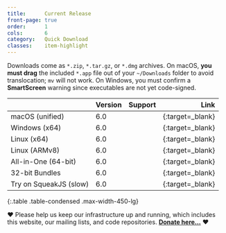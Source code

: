 ```yaml
---
title:      Current Release
front-page: true
order:      1
cols:       6
category:   Quick Download
classes:    item-highlight
---
```

Downloads come as `*.zip`, `*.tar.gz`, or `*.dmg` archives.
On macOS, **you must drag** the included `*.app` file out of your `~/Downloads` folder to avoid translocation; `mv` will not work.
On Windows, you must confirm a **SmartScreen** warning since executables are not yet code-signed.

|            | Version   | Support   | Link   |
| ---------- |:--------- |:--------- | ------:|
| macOS (unified)         | 6.0 | <i class="fa fa-apple"></i>   | [<i class="fa fa-download"></i>][mac]{:target=_blank} |
| Windows (x64)       | 6.0 | <i class="fa fa-windows"></i> | [<i class="fa fa-download"></i>][win]{:target=_blank} |
| Linux (x64)         | 6.0 | <i class="fa fa-linux"></i>   | [<i class="fa fa-download"></i>][lin]{:target=_blank} |
| Linux (ARMv8)       | 6.0 | <i class="fa fa-linux"></i>   | [<i class="fa fa-download"></i>][arm]{:target=_blank} |
| All-in-One (64-bit) | 6.0 | <i class="fa fa-windows"></i> <i class="fa fa-apple"></i> <i class="fa fa-linux"></i> | [<i class="fa fa-download"></i>][all]{:target=_blank} |
| 32-bit Bundles      | 6.0 | <i class="fa fa-windows"></i> <i class="fa fa-linux"></i> | [<i class="fa fa-external-link"></i>][32]{:target=_blank} |
| Try on SqueakJS (slow) | 6.0 | <i class="fa fa-laptop"></i> <i class="fa fa-tablet"></i> <i class="fa fa-mobile"></i>   | [<i class="fa fa-globe"></i>][squeakjs]{:target=_blank} |
{:.table .table-condensed .max-width-450-lg}

<span>❤️</span> Please help us keep our infrastructure up and running, which includes this website, our mailing lists, and code repositories. <b><a href="#" class="donate-button">Donate here...</a></b> <span>❤️</span>

[mac]: https://files.squeak.org/6.0/Squeak6.0-22148-64bit/Squeak6.0-22148-64bit-202312181441-macOS.dmg
[win]: https://files.squeak.org/6.0/Squeak6.0-22148-64bit/Squeak6.0-22148-64bit-202312181441-Windows-x64.zip
[lin]: https://files.squeak.org/6.0/Squeak6.0-22148-64bit/Squeak6.0-22148-64bit-202312181441-Linux-x64.tar.gz
[arm]: https://files.squeak.org/6.0/Squeak6.0-22148-64bit/Squeak6.0-22148-64bit-202312181441-Linux-ARMv8.tar.gz
[all]: https://files.squeak.org/6.0/Squeak6.0-22148-64bit/Squeak6.0-22148-64bit-All-in-One.zip
[32]: https://files.squeak.org/6.0/Squeak6.0-22148-32bit/
[squeakjs]: https://squeak.js.org/run/#zip=https://files.squeak.org/6.0/Squeak6.0-22148-32bit/Squeak6.0-22148-32bit.zip

